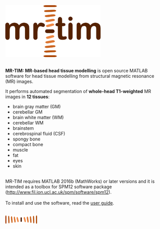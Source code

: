 <img src="https://github.com/gtaberna/mrtim/blob/master/logo/mrtim_logo.png" alt="MR-TIM_logo" width="300"/>

<br />**MR-TIM: MR-based head tissue modelling** is open source MATLAB software for head tissue modelling from structural magnetic resonance (MR) images.

It performs automated segmentation of **whole-head T1-weighted** MR images in **12 tissues**:
* brain gray matter (GM)
* cerebellar GM
* brain white matter (WM)
* cerebellar WM
* brainstem
* cerebrospinal fluid (CSF)
* spongy bone
* compact bone
* muscle
* fat
* eyes
* skin

<br />MR-TIM requires MATLAB 2016b (MathWorks) or later versions and it is intended as a toolbox for SPM12 software package (http://www.fil.ion.ucl.ac.uk/spm/software/spm12). \
<br />To install and use the software, read the [user guide](https://github.com/gtaberna/mrtim/wiki).

<br /><img src="https://github.com/gtaberna/mrtim/blob/master/logo/mrtim_icon.png" alt="MR-TIM_icon" width="100"/>
